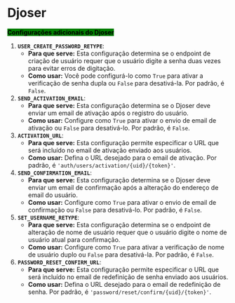 # Djoser

<mark style="background-color:green;">**Configurações adicionais do Djoser**</mark>

1. **`USER_CREATE_PASSWORD_RETYPE`**:
   * **Para que serve:** Esta configuração determina se o endpoint de criação de usuário requer que o usuário digite a senha duas vezes para evitar erros de digitação.
   * **Como usar:** Você pode configurá-lo como `True` para ativar a verificação de senha dupla ou `False` para desativá-la. Por padrão, é `False`.
2. **`SEND_ACTIVATION_EMAIL`**:
   * **Para que serve:** Esta configuração determina se o Djoser deve enviar um email de ativação após o registro do usuário.
   * **Como usar:** Configure como `True` para ativar o envio de email de ativação ou `False` para desativá-lo. Por padrão, é `False`.
3. **`ACTIVATION_URL`**:
   * **Para que serve:** Esta configuração permite especificar o URL que será incluído no email de ativação enviado aos usuários.
   * **Como usar:** Defina o URL desejado para o email de ativação. Por padrão, é `'auth/users/activation/{uid}/{token}'`.
4. **`SEND_CONFIRMATION_EMAIL`**:
   * **Para que serve:** Esta configuração determina se o Djoser deve enviar um email de confirmação após a alteração do endereço de email do usuário.
   * **Como usar:** Configure como `True` para ativar o envio de email de confirmação ou `False` para desativá-lo. Por padrão, é `False`.
5. **`SET_USERNAME_RETYPE`**:
   * **Para que serve:** Esta configuração determina se o endpoint de alteração de nome de usuário requer que o usuário digite o nome de usuário atual para confirmação.
   * **Como usar:** Configure como `True` para ativar a verificação de nome de usuário duplo ou `False` para desativá-la. Por padrão, é `False`.
6. **`PASSWORD_RESET_CONFIRM_URL`**:
   * **Para que serve:** Esta configuração permite especificar o URL que será incluído no email de redefinição de senha enviado aos usuários.
   * **Como usar:** Defina o URL desejado para o email de redefinição de senha. Por padrão, é `'password/reset/confirm/{uid}/{token}'`.
